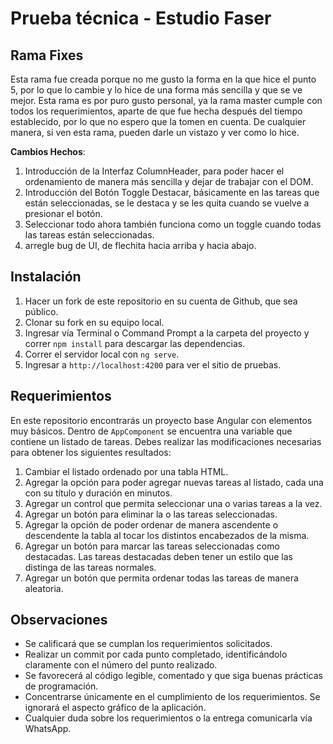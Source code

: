 # Prueba técnica - Estudio Faser

## Rama Fixes

Esta rama fue creada porque no me gusto la forma en la que hice el punto 5, por lo que lo cambie y lo hice de una forma
más sencilla y que se ve mejor.
Esta rama es por puro gusto personal, ya la rama master cumple con todos los requerimientos, aparte de que fue hecha
después del tiempo establecido, por lo que no espero que la tomen en cuenta.
De cualquier manera, si ven esta rama, pueden darle un vistazo y ver como lo hice.

**Cambios Hechos**:

1. Introducción de la Interfaz ColumnHeader, para poder hacer el ordenamiento de manera más sencilla y dejar de trabajar
   con el DOM.
2. Introducción del Botón Toggle Destacar, básicamente en las tareas que están seleccionadas, se le destaca y se les
   quita cuando se vuelve a presionar el botón.
3. Seleccionar todo ahora también funciona como un toggle cuando todas las tareas están seleccionadas.
4. arregle bug de UI, de flechita hacia arriba y hacia abajo.

## Instalación

1. Hacer un fork de este repositorio en su cuenta de Github, que sea público.
2. Clonar su fork en su equipo local.
3. Ingresar vía Terminal o Command Prompt a la carpeta del proyecto y correr `npm install` para descargar las
   dependencias.
4. Correr el servidor local con `ng serve`.
5. Ingresar a `http://localhost:4200` para ver el sitio de pruebas.

## Requerimientos

En este repositorio encontrarás un proyecto base Angular con elementos muy básicos. Dentro de `AppComponent` se
encuentra una variable que contiene un listado de tareas. Debes realizar las modificaciones necesarias para obtener los
siguientes resultados:

1. Cambiar el listado ordenado por una tabla HTML.
2. Agregar la opción para poder agregar nuevas tareas al listado, cada una con su título y duración en minutos.
3. Agregar un control que permita seleccionar una o varias tareas a la vez.
4. Agregar un botón para eliminar la o las tareas seleccionadas.
5. Agregar la opción de poder ordenar de manera ascendente o descendente la tabla al tocar los distintos encabezados de
   la misma.
6. Agregar un botón para marcar las tareas seleccionadas como destacadas. Las tareas destacadas deben tener un estilo
   que las distinga de las tareas normales.
7. Agregar un botón que permita ordenar todas las tareas de manera aleatoria.

## Observaciones

- Se calificará que se cumplan los requerimientos solicitados.
- Realizar un commit por cada punto completado, identificándolo claramente con el número del punto realizado.
- Se favorecerá al código legible, comentado y que siga buenas prácticas de programación.
- Concentrarse únicamente en el cumplimiento de los requerimientos. Se ignorará el aspecto gráfico de la aplicación.
- Cualquier duda sobre los requerimientos o la entrega comunicarla vía WhatsApp.
